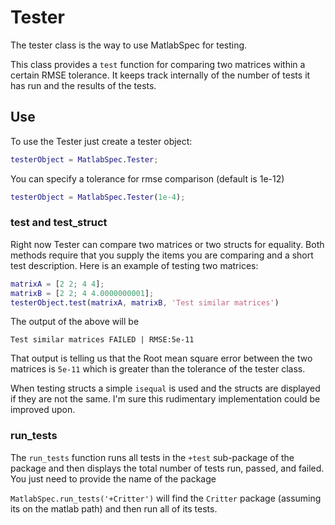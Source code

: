# Tester

The tester class is the way to use MatlabSpec for testing.

This class provides a `test` function for comparing two matrices within a certain RMSE tolerance. It keeps track internally of the number of tests it has run and the results of the tests.

## Use

To use the Tester just create a tester object:

```matlab
testerObject = MatlabSpec.Tester;
```

You can specify a tolerance for rmse comparison (default is 1e-12)

```matlab
testerObject = MatlabSpec.Tester(1e-4);
```

### test and test_struct

Right now Tester can compare two matrices or two structs for equality. Both methods require that you supply the items you are comparing and a short test description. Here is an example of testing two matrices:

```matlab
matrixA = [2 2; 4 4];
matrixB = [2 2; 4 4.0000000001];
testerObject.test(matrixA, matrixB, 'Test similar matrices')
```

The output of the above will be

```
Test similar matrices FAILED | RMSE:5e-11
```

That output is telling us that the Root mean square error between the two matrices is `5e-11` which is greater than the tolerance of the tester class.

When testing structs a simple `isequal` is used and the structs are displayed if they are not the same. I'm sure this rudimentary implementation could be improved upon.

### run_tests

The `run_tests` function runs all tests in the `+test` sub-package of the package and then displays the total number of tests run, passed, and failed. You just need to provide the name of the package

`MatlabSpec.run_tests('+Critter')` will find the `Critter` package (assuming its on the matlab path) and then run all of its tests.
